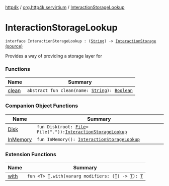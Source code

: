[http4k](../../index.md) / [org.http4k.servirtium](../index.md) / [InteractionStorageLookup](./index.md)

# InteractionStorageLookup

`interface InteractionStorageLookup : (`[`String`](https://kotlinlang.org/api/latest/jvm/stdlib/kotlin/-string/index.html)`) -> `[`InteractionStorage`](../-interaction-storage.md) [(source)](https://github.com/http4k/http4k/blob/master/http4k-testing-servirtium/src/main/kotlin/org/http4k/servirtium/InteractionStorage.kt#L13)

Provides a way of providing a storage layer for

### Functions

| Name | Summary |
|---|---|
| [clean](clean.md) | `abstract fun clean(name: `[`String`](https://kotlinlang.org/api/latest/jvm/stdlib/kotlin/-string/index.html)`): `[`Boolean`](https://kotlinlang.org/api/latest/jvm/stdlib/kotlin/-boolean/index.html) |

### Companion Object Functions

| Name | Summary |
|---|---|
| [Disk](-disk.md) | `fun Disk(root: `[`File`](https://docs.oracle.com/javase/9/docs/api/java/io/File.html)` = File(".")): `[`InteractionStorageLookup`](./index.md) |
| [InMemory](-in-memory.md) | `fun InMemory(): `[`InteractionStorageLookup`](./index.md) |

### Extension Functions

| Name | Summary |
|---|---|
| [with](../../org.http4k.core/with.md) | `fun <T> `[`T`](../../org.http4k.core/with.md#T)`.with(vararg modifiers: (`[`T`](../../org.http4k.core/with.md#T)`) -> `[`T`](../../org.http4k.core/with.md#T)`): `[`T`](../../org.http4k.core/with.md#T) |
